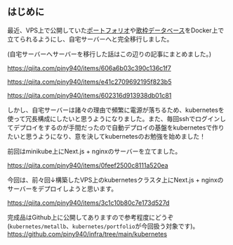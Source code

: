## はじめに
最近、VPS上で公開していた[ポートフォリオ](https://www.piny940.com)や[歌枠データベース](https://song-list.piny940.com)をDocker上で立てられるようにし、自宅サーバーへと完全移行しました。

(自宅サーバーへサーバーを移行した話はこの辺りの記事にまとめました。)

https://qiita.com/piny940/items/606a6b03c390c136c1f7

https://qiita.com/piny940/items/e41c2709692195f823b5

https://qiita.com/piny940/items/602316d913938db01c81

しかし、自宅サーバーは諸々の理由で頻繁に電源が落ちるため、kubernetesを使って冗長構成にしたいと思うようになりました。また、毎回sshでログインしてデプロイをするのが手間だったので自動デプロイの基盤をkubernetesで作りたいと思うようになり、意を決してkubernetesのお勉強を始めました！

前回はminikube上にNext.js + nginxのサーバーを立てました。

https://qiita.com/piny940/items/0feef2500c8111a520ea

今回は、前々回↓構築したVPS上のkubernetesクラスタ上にNext.js + nginxのサーバーをデプロイしようと思います。

https://qiita.com/piny940/items/3c1c10b80c7e173d527d

完成品はGithub上に公開してありますので参考程度にどうぞ
(`kubernetes/metallb`、`kubernetes/portfolio`が今回扱う対象です)。
https://github.com/piny940/infra/tree/main/kubernetes




